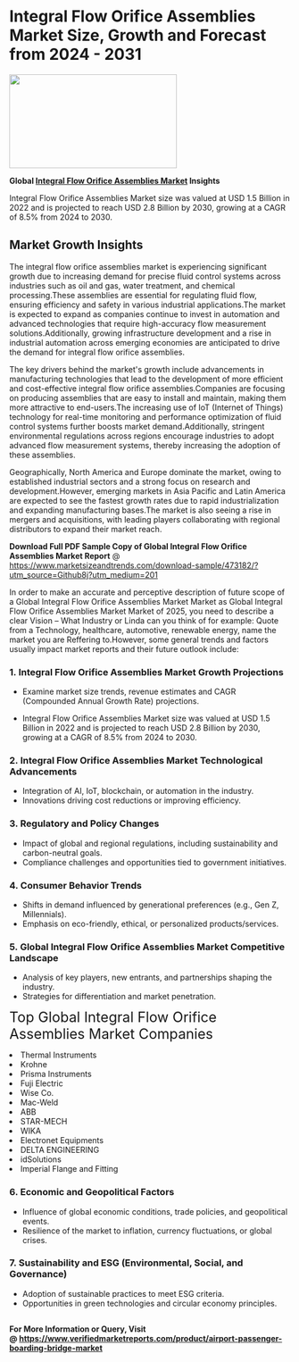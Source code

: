 <H1>Integral Flow Orifice Assemblies Market Size, Growth and Forecast from 2024 - 2031</H1><img class="aligncenter size-medium wp-image-584254" src="https://thirdeyenews.in/wp-content/uploads/2024/09/Global-Market-Research-300x168.jpeg" alt="" width="300" height="168" /><p><strong>Global&nbsp;<a href="https://www.marketsizeandtrends.com/download-sample/473182/?utm_source=Github8j?utm_medium=201">Integral Flow Orifice Assemblies Market</a> Insights</strong></p><p>Integral Flow Orifice Assemblies Market size was valued at USD 1.5 Billion in 2022 and is projected to reach USD 2.8 Billion by 2030, growing at a CAGR of 8.5% from 2024 to 2030.</p><p><h2>Market Growth Insights</h2> <p>The integral flow orifice assemblies market is experiencing significant growth due to increasing demand for precise fluid control systems across industries such as oil and gas, water treatment, and chemical processing.These assemblies are essential for regulating fluid flow, ensuring efficiency and safety in various industrial applications.The market is expected to expand as companies continue to invest in automation and advanced technologies that require high-accuracy flow measurement solutions.Additionally, growing infrastructure development and a rise in industrial automation across emerging economies are anticipated to drive the demand for integral flow orifice assemblies.</p> <p>The key drivers behind the market's growth include advancements in manufacturing technologies that lead to the development of more efficient and cost-effective integral flow orifice assemblies.Companies are focusing on producing assemblies that are easy to install and maintain, making them more attractive to end-users.The increasing use of IoT (Internet of Things) technology for real-time monitoring and performance optimization of fluid control systems further boosts market demand.Additionally, stringent environmental regulations across regions encourage industries to adopt advanced flow measurement systems, thereby increasing the adoption of these assemblies.</p> <p>Geographically, North America and Europe dominate the market, owing to established industrial sectors and a strong focus on research and development.However, emerging markets in Asia Pacific and Latin America are expected to see the fastest growth rates due to rapid industrialization and expanding manufacturing bases.The market is also seeing a rise in mergers and acquisitions, with leading players collaborating with regional distributors to expand their market reach.</p> <p><span class=""><strong>Download Full PDF Sample Copy of Global Integral Flow Orifice Assemblies Market Report</strong> @ <a href="https://www.marketsizeandtrends.com/download-sample/473182/?utm_source=Github8j?utm_medium=201" target="_blank">https://www.marketsizeandtrends.com/download-sample/473182/?utm_source=Github8j?utm_medium=201</a></span></p><p>In order to make an accurate and perceptive description of future scope of a Global&nbsp;Integral Flow Orifice Assemblies Market Market as Global&nbsp;Integral Flow Orifice Assemblies Market Market of 2025, you need to describe a clear Vision &ndash; What Industry or Linda can you think of for example: Quote from a Technology, healthcare, automotive, renewable energy, name the market you are Reffering to.However, some general trends and factors usually impact market reports and their future outlook include:</p><h3>1.&nbsp;<strong>Integral Flow Orifice Assemblies Market Growth Projections</strong></h3><ul><li>Examine market size trends, revenue estimates and CAGR (Compounded Annual Growth Rate) projections.</li><li><p>Integral Flow Orifice Assemblies Market size was valued at USD 1.5 Billion in 2022 and is projected to reach USD 2.8 Billion by 2030, growing at a CAGR of 8.5% from 2024 to 2030.</p></li></ul><h3>2.&nbsp;<strong>Integral Flow Orifice Assemblies Market Technological Advancements</strong></h3><ul><li>Integration of AI, IoT, blockchain, or automation in the industry.</li><li>Innovations driving cost reductions or improving efficiency.</li></ul><h3>3.&nbsp;<strong>Regulatory and Policy Changes</strong></h3><ul><li>Impact of global and regional regulations, including sustainability and carbon-neutral goals.</li><li>Compliance challenges and opportunities tied to government initiatives.</li></ul><h3>4.&nbsp;<strong>Consumer Behavior Trends</strong></h3><ul><li>Shifts in demand influenced by generational preferences (e.g., Gen Z, Millennials).</li><li>Emphasis on eco-friendly, ethical, or personalized products/services.</li></ul><h3>5.&nbsp;<strong>Global Integral Flow Orifice Assemblies Market Competitive Landscape</strong></h3><ul><li>Analysis of key players, new entrants, and partnerships shaping the industry.</li><li>Strategies for differentiation and market penetration.</li></ul><p data-pm-slice="1 1 []"><span style="color: inherit; font-family: inherit; font-size: 25px;">Top Global Integral Flow Orifice Assemblies Market Companies</span></p><div class="" data-test-id=""><p><li>Thermal Instruments</li><li> Krohne</li><li> Prisma Instruments</li><li> Fuji Electric</li><li> Wise Co.</li><li> Mac-Weld</li><li> ABB</li><li> STAR-MECH</li><li> WIKA</li><li> Electronet Equipments</li><li> DELTA ENGINEERING</li><li> idSolutions</li><li> Imperial Flange and Fitting</li></p></div><h3>6.&nbsp;<strong>Economic and Geopolitical Factors</strong></h3><ul><li>Influence of global economic conditions, trade policies, and geopolitical events.</li><li>Resilience of the market to inflation, currency fluctuations, or global crises.</li></ul><h3>7.&nbsp;<strong>Sustainability and ESG (Environmental, Social, and Governance)</strong></h3><ul><li>Adoption of sustainable practices to meet ESG criteria.</li><li>Opportunities in green technologies and circular economy principles.</li></ul><h2><strong style="font-size: 14px;">For More Information or Query, Visit @&nbsp;</strong><a style="background-color: #ffffff; font-size: 14px;" href="https://www.marketsizeandtrends.com/report/integral-flow-orifice-assemblies-market/" target="_blank">https://www.verifiedmarketreports.com/product/airport-passenger-boarding-bridge-market</a></h2>